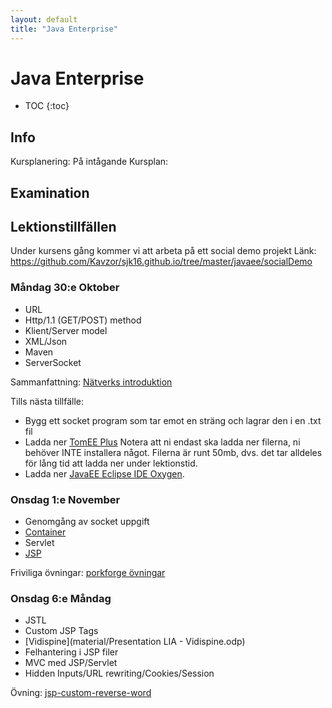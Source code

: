 ```yaml
---
layout: default
title: "Java Enterprise"
---
```


Java Enterprise
=========================================

* TOC
{:toc}

Info
----
Kursplanering: På intågande
Kursplan: 


Examination
----


Lektionstillfällen
-------------------
Under kursens gång kommer vi att arbeta på ett social demo projekt
Länk: https://github.com/Kavzor/sjk16.github.io/tree/master/javaee/socialDemo
### Måndag 30:e Oktober
- URL
- Http/1.1 (GET/POST) method
- Klient/Server model
- XML/Json
- Maven
- ServerSocket

Sammanfattning: [Nätverks introduktion](lecture/F1_Internet_HTTP.pdf)

Tills nästa tillfälle:
* Bygg ett socket program som tar emot en sträng och lagrar den i en .txt fil
* Ladda ner [TomEE Plus](http://openejb.apache.org/downloads.html)
Notera att ni endast ska ladda ner filerna, ni behöver INTE installera något. Filerna är runt 50mb, dvs. det tar alldeles för lång tid att ladda ner under lektionstid.
* Ladda ner [JavaEE Eclipse IDE Oxygen](https://www.eclipse.org/downloads/packages/eclipse-ide-java-ee-developers/oxygen1a). 

### Onsdag 1:e November
- Genomgång av socket uppgift
- [Container](https://en.wikipedia.org/wiki/Web_container)
- Servlet
- [JSP](https://www.youtube.com/watch?v=78nSYSQO0H0&index=1&list=PLEAQNNR8IlB5qfU7joeyIVRCRqD3nMsmV)

Friviliga övningar: [porkforge övningar](http://porkforge.mardby.se/index.php?title=%C3%96va_p%C3%A5_JSP_och_Servlets)

### Onsdag 6:e Måndag
- JSTL
- Custom JSP Tags
- [Vidispine](material/Presentation LIA - Vidispine.odp)
- Felhantering i JSP filer
- MVC med JSP/Servlet
- Hidden Inputs/URL rewriting/Cookies/Session

Övning: [jsp-custom-reverse-word](exercise/Jsp-custom.txt)
